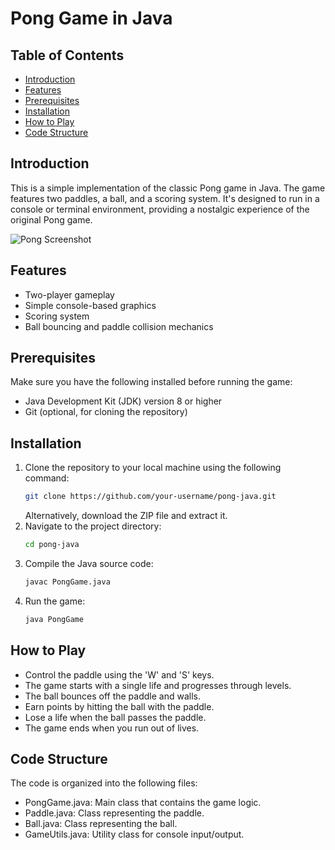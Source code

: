 # Pong Game in Java

## Table of Contents
- [Introduction](#introduction)
- [Features](#features)
- [Prerequisites](#prerequisites)
- [Installation](#installation)
- [How to Play](#how-to-play)
- [Code Structure](#code-structure)

## Introduction
This is a simple implementation of the classic Pong game in Java. The game features two paddles, a ball, and a scoring system. It's designed to run in a console or terminal environment, providing a nostalgic experience of the original Pong game.

![Pong Screenshot](screenshots/pong_screenshot.png)

## Features
- Two-player gameplay
- Simple console-based graphics
- Scoring system
- Ball bouncing and paddle collision mechanics

## Prerequisites
Make sure you have the following installed before running the game:
- Java Development Kit (JDK) version 8 or higher
- Git (optional, for cloning the repository)

## Installation
1. Clone the repository to your local machine using the following command:
   ```bash
   git clone https://github.com/your-username/pong-java.git
   ```
   Alternatively, download the ZIP file and extract it.
2. Navigate to the project directory:
   ```bash
   cd pong-java
3. Compile the Java source code:
   ```bash
   javac PongGame.java
4. Run the game:
   ```bash
   java PongGame
   
## How to Play
- Control the paddle using the 'W' and 'S' keys.
- The game starts with a single life and progresses through levels.
- The ball bounces off the paddle and walls.
- Earn points by hitting the ball with the paddle.
- Lose a life when the ball passes the paddle.
- The game ends when you run out of lives.

## Code Structure
The code is organized into the following files:

- PongGame.java: Main class that contains the game logic.
- Paddle.java: Class representing the paddle.
- Ball.java: Class representing the ball.
- GameUtils.java: Utility class for console input/output.
